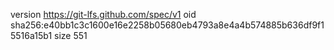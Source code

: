 version https://git-lfs.github.com/spec/v1
oid sha256:e40bb1c3c1600e16e2258b05680eb4793a8e4a4b574885b636df9f15516a15b1
size 551
